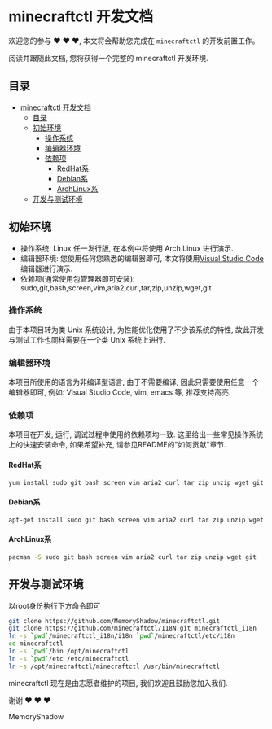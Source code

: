 # minecraftctl 开发文档

欢迎您的参与 :heart: :heart: :heart:, 本文将会帮助您完成在 `minecraftctl` 的开发前置工作。

阅读并跟随此文档, 您将获得一个完整的 minecraftctl 开发环境.

## 目录

- [minecraftctl 开发文档](#minecraftctl-开发文档)
  - [目录](#目录)
  - [初始环境](#初始环境)
    - [操作系统](#操作系统)
    - [编辑器环境](#编辑器环境)
    - [依赖项](#依赖项)
      - [RedHat系](#redhat系)
      - [Debian系](#debian系)
      - [ArchLinux系](#archlinux系)
  - [开发与测试环境](#开发与测试环境)

## 初始环境

- 操作系统: Linux 任一发行版, 在本例中将使用 Arch Linux 进行演示.
- 编辑器环境: 您使用任何您熟悉的编辑器即可, 本文将使用[Visual Studio Code](https://code.visualstudio.com/)编辑器进行演示.
- 依赖项(通常使用包管理器即可安装): sudo,git,bash,screen,vim,aria2,curl,tar,zip,unzip,wget,git

### 操作系统

由于本项目转为类 Unix 系统设计, 为性能优化使用了不少该系统的特性, 故此开发与测试工作也同样需要在一个类 Unix 系统上进行.

### 编辑器环境

本项目所使用的语言为非编译型语言, 由于不需要编译, 因此只需要使用任意一个编辑器即可, 例如: Visual Studio Code, vim, emacs 等, 推荐支持高亮.

### 依赖项

本项目在开发, 运行, 调试过程中使用的依赖项均一致. 这里给出一些常见操作系统上的快速安装命令, 如果希望补充, 请参见README的"如何贡献"章节.

#### RedHat系

```bash
yum install sudo git bash screen vim aria2 curl tar zip unzip wget git
```

#### Debian系

```bash
apt-get install sudo git bash screen vim aria2 curl tar zip unzip wget git
```

#### ArchLinux系

```bash
pacman -S sudo git bash screen vim aria2 curl tar zip unzip wget git
```

## 开发与测试环境

以root身份执行下方命令即可

```bash
git clone https://github.com/MemoryShadow/minecraftctl.git
git clone https://github.com/minecraftctl/I18N.git minecraftctl_i18n
ln -s `pwd`/minecraftctl_i18n/i18n `pwd`/minecraftctl/etc/i18n
cd minecraftctl
ln -s `pwd`/bin /opt/minecraftctl
ln -s `pwd`/etc /etc/minecraftctl
ln -s /opt/minecraftctl/minecraftctl /usr/bin/minecraftctl
```

minecraftctl 现在是由志愿者维护的项目, 我们欢迎且鼓励您加入我们.

谢谢 :heart: :heart: :heart:

MemoryShadow
